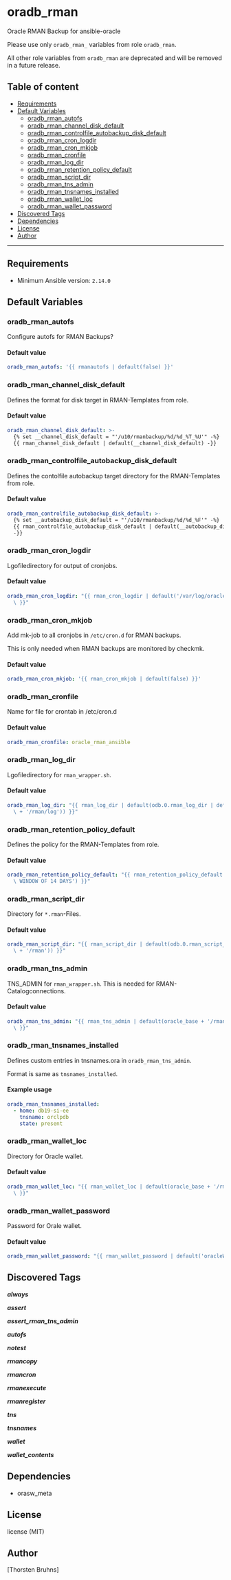 # oradb_rman

Oracle RMAN Backup for ansible-oracle

Please use only `oradb_rman_` variables from role `oradb_rman`.

All other role variables from `oradb_rman` are deprecated and will be removed in a future release.

## Table of content

- [Requirements](#requirements)
- [Default Variables](#default-variables)
  - [oradb_rman_autofs](#oradb_rman_autofs)
  - [oradb_rman_channel_disk_default](#oradb_rman_channel_disk_default)
  - [oradb_rman_controlfile_autobackup_disk_default](#oradb_rman_controlfile_autobackup_disk_default)
  - [oradb_rman_cron_logdir](#oradb_rman_cron_logdir)
  - [oradb_rman_cron_mkjob](#oradb_rman_cron_mkjob)
  - [oradb_rman_cronfile](#oradb_rman_cronfile)
  - [oradb_rman_log_dir](#oradb_rman_log_dir)
  - [oradb_rman_retention_policy_default](#oradb_rman_retention_policy_default)
  - [oradb_rman_script_dir](#oradb_rman_script_dir)
  - [oradb_rman_tns_admin](#oradb_rman_tns_admin)
  - [oradb_rman_tnsnames_installed](#oradb_rman_tnsnames_installed)
  - [oradb_rman_wallet_loc](#oradb_rman_wallet_loc)
  - [oradb_rman_wallet_password](#oradb_rman_wallet_password)
- [Discovered Tags](#discovered-tags)
- [Dependencies](#dependencies)
- [License](#license)
- [Author](#author)

---

## Requirements

- Minimum Ansible version: `2.14.0`


## Default Variables

### oradb_rman_autofs

Configure autofs for RMAN Backups?

#### Default value

```YAML
oradb_rman_autofs: '{{ rmanautofs | default(false) }}'
```

### oradb_rman_channel_disk_default

Defines the format for disk target in RMAN-Templates from role.

#### Default value

```YAML
oradb_rman_channel_disk_default: >-
  {% set __channel_disk_default = "'/u10/rmanbackup/%d/%d_%T_%U'" -%}
  {{ rman_channel_disk_default | default(__channel_disk_default) -}}
```

### oradb_rman_controlfile_autobackup_disk_default

Defines the contolfile autobackup target directory for the RMAN-Templates from role.

#### Default value

```YAML
oradb_rman_controlfile_autobackup_disk_default: >-
  {% set __autobackup_disk_default = "'/u10/rmanbackup/%d/%d_%F'" -%}
  {{ rman_controlfile_autobackup_disk_default | default(__autobackup_disk_default)
  -}}
```

### oradb_rman_cron_logdir

Lgofiledirectory for output of cronjobs.

#### Default value

```YAML
oradb_rman_cron_logdir: "{{ rman_cron_logdir | default('/var/log/oracle/rman/log')\
  \ }}"
```

### oradb_rman_cron_mkjob

Add mk-job to all cronjobs in `/etc/cron.d` for RMAN backups.

This is only needed when RMAN backups are monitored by checkmk.

#### Default value

```YAML
oradb_rman_cron_mkjob: '{{ rman_cron_mkjob | default(false) }}'
```

### oradb_rman_cronfile

Name for file for crontab in /etc/cron.d

#### Default value

```YAML
oradb_rman_cronfile: oracle_rman_ansible
```

### oradb_rman_log_dir

Lgofiledirectory for `rman_wrapper.sh`.

#### Default value

```YAML
oradb_rman_log_dir: "{{ rman_log_dir | default(odb.0.rman_log_dir | default(oracle_base\
  \ + '/rman/log')) }}"
```

### oradb_rman_retention_policy_default

Defines the policy for the RMAN-Templates from role.

#### Default value

```YAML
oradb_rman_retention_policy_default: "{{ rman_retention_policy_default | default('RECOVERY\
  \ WINDOW OF 14 DAYS') }}"
```

### oradb_rman_script_dir

Directory for `*.rman`-Files.

#### Default value

```YAML
oradb_rman_script_dir: "{{ rman_script_dir | default(odb.0.rman_script_dir | default(oracle_base\
  \ + '/rman')) }}"
```

### oradb_rman_tns_admin

TNS_ADMIN for `rman_wrapper.sh`.
This is needed for RMAN-Catalogconnections.

#### Default value

```YAML
oradb_rman_tns_admin: "{{ rman_tns_admin | default(oracle_base + '/rman/network/admin')\
  \ }}"
```

### oradb_rman_tnsnames_installed

Defines custom entries in tnsnames.ora in `oradb_rman_tns_admin`.

Format is same as `tnsnames_installed`.

#### Example usage

```YAML
oradb_rman_tnsnames_installed:
  - home: db19-si-ee
    tnsname: orclpdb
    state: present
```

### oradb_rman_wallet_loc

Directory for Oracle wallet.

#### Default value

```YAML
oradb_rman_wallet_loc: "{{ rman_wallet_loc | default(oracle_base + '/rman/network/wallet')\
  \ }}"
```

### oradb_rman_wallet_password

Password for Orale wallet.

#### Default value

```YAML
oradb_rman_wallet_password: "{{ rman_wallet_password | default('oracleWallet1') }}"
```

## Discovered Tags

**_always_**

**_assert_**

**_assert_rman_tns_admin_**

**_autofs_**

**_notest_**

**_rmancopy_**

**_rmancron_**

**_rmanexecute_**

**_rmanregister_**

**_tns_**

**_tnsnames_**

**_wallet_**

**_wallet_contents_**


## Dependencies

- orasw_meta

## License

license (MIT)

## Author

[Thorsten Bruhns]
